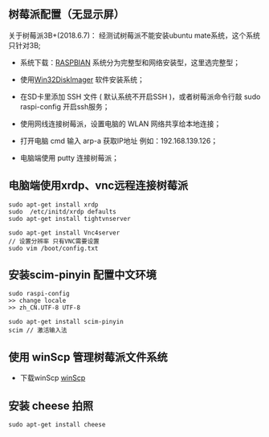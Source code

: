 ##  树莓派配置（无显示屏）
关于树莓派3B+(2018.6.7)： 经测试树莓派不能安装ubuntu mate系统，这个系统只针对3B;

- 系统下载：[RASPBIAN](https://www.raspberrypi.org/downloads/raspbian/) 系统分为完整型和网络安装型，这里选完整型；

- 使用[Win32DiskImager](https://sourceforge.net/projects/win32diskimager/) 软件安装系统；

- 在SD卡里添加 SSH 文件 ( 默认系统不开启SSH )，或者树莓派命令行敲 sudo raspi-config 开启ssh服务；

- 使用网线连接树莓派，设置电脑的 WLAN 网络共享给本地连接；

- 打开电脑 cmd 输入 arp-a 获取IP地址 例如：192.168.139.126；

- 电脑端使用 putty 连接树莓派；

## 电脑端使用xrdp、vnc远程连接树莓派

    sudo apt-get install xrdp
    sudo  /etc/initd/xrdp defaults
    sudo apt-get install tightvnserver

    sudo apt-get install Vnc4server
    // 设置分辨率 只有VNC需要设置
    sudo vim /boot/config.txt

## 安装scim-pinyin 配置中文环境

    sudo raspi-config
    >> change locale
    >> zh_CN.UTF-8 UTF-8

    sudo apt-get install scim-pinyin
    scim // 激活输入法

## 使用 winScp 管理树莓派文件系统

  - 下载winScp [winScp](https://winscp.net/eng/download.php)

## 安装 cheese 拍照

    sudo apt-get install cheese

